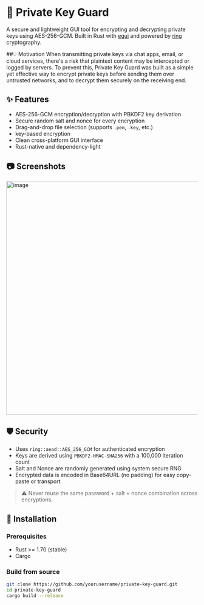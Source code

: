 # 🔐 Private Key Guard

A secure and lightweight GUI tool for encrypting and decrypting private keys using AES-256-GCM. Built in Rust with [egui](https://github.com/emilk/egui) and powered by [ring](https://github.com/briansmith/ring) cryptography.

##💡 Motivation
When transmitting private keys via chat apps, email, or cloud services, there's a risk that plaintext content may be intercepted or logged by servers. To prevent this, Private Key Guard was built as a simple yet effective way to encrypt private keys before sending them over untrusted networks, and to decrypt them securely on the receiving end.

## ✨ Features

- AES-256-GCM encryption/decryption with PBKDF2 key derivation
- Secure random salt and nonce for every encryption
- Drag-and-drop file selection (supports `.pem`, `.key`, etc.)
- key-based encryption
- Clean cross-platform GUI interface
- Rust-native and dependency-light

## 📷 Screenshots

<img width="796" height="614" alt="image" src="https://github.com/user-attachments/assets/499570ef-c7c9-4534-a5c6-d99aa1f2da6b" />


## 🛡️ Security

- Uses `ring::aead::AES_256_GCM` for authenticated encryption
- Keys are derived using `PBKDF2-HMAC-SHA256` with a 100,000 iteration count
- Salt and Nonce are randomly generated using system secure RNG
- Encrypted data is encoded in Base64URL (no padding) for easy copy-paste or transport

> ⚠️ Never reuse the same password + salt + nonce combination across encryptions.

## 🔧 Installation

### Prerequisites

- Rust >= 1.70 (stable)
- Cargo

### Build from source

```bash
git clone https://github.com/yourusername/private-key-guard.git
cd private-key-guard
cargo build --release
